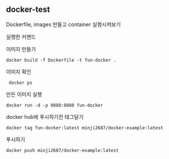 ## docker-test

Dockerfile, images 만들고 container 실행시켜보기

실행한 커맨드

이미지 만들기

```
docker build -f Dockerfile -t fun-docker .
```

이미지 확인

```
 docker ps
```

만든 이미지 실행

```
docker run -d -p 8080:8080 fun-docker
```

docker hub에 푸시하기전 태그달기

```
docker tag fun-docker:latest minji2687/docker-example:latest
```

푸시하기

```
docker push minji2687/docker-example:latest
```
